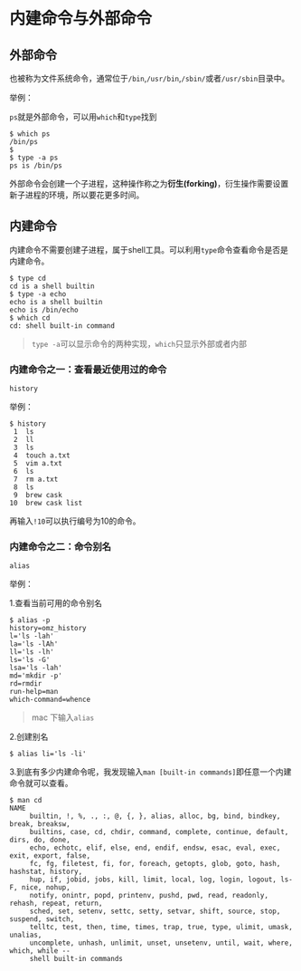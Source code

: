 # 内建命令与外部命令

## 外部命令

也被称为文件系统命令，通常位于`/bin`,`/usr/bin`,`/sbin/`或者`/usr/sbin`目录中。

举例：

`ps`就是外部命令，可以用`which`和`type`找到

```
$ which ps
/bin/ps
$
$ type -a ps
ps is /bin/ps
```

外部命令会创建一个子进程，这种操作称之为**衍生(forking)**，衍生操作需要设置新子进程的环境，所以要花更多时间。

## 内建命令

内建命令不需要创建子进程，属于shell工具。可以利用`type`命令查看命令是否是内建命令。

```
$ type cd
cd is a shell builtin
$ type -a echo
echo is a shell builtin
echo is /bin/echo
$ which cd
cd: shell built-in command
```

> `type -a`可以显示命令的两种实现，`which`只显示外部或者内部

### 内建命令之一：查看最近使用过的命令

    history

举例：

```
$ history 
 1  ls
 2  ll
 3  ls
 4  touch a.txt
 5  vim a.txt
 6  ls
 7  rm a.txt
 8  ls
 9  brew cask
10  brew cask list
```

再输入`!10`可以执行编号为10的命令。

### 内建命令之二：命令别名

    alias

举例：

1.查看当前可用的命令别名

```
$ alias -p
history=omz_history
l='ls -lah'
la='ls -lAh'
ll='ls -lh'
ls='ls -G'
lsa='ls -lah'
md='mkdir -p'
rd=rmdir
run-help=man
which-command=whence
```

> mac 下输入`alias`

2.创建别名

```
$ alias li='ls -li'
```

3.到底有多少内建命令呢，我发现输入`man [built-in commands]`即任意一个内建命令就可以查看。

```
$ man cd
NAME
     builtin, !, %, ., :, @, {, }, alias, alloc, bg, bind, bindkey, break, breaksw,
     builtins, case, cd, chdir, command, complete, continue, default, dirs, do, done,
     echo, echotc, elif, else, end, endif, endsw, esac, eval, exec, exit, export, false,
     fc, fg, filetest, fi, for, foreach, getopts, glob, goto, hash, hashstat, history,
     hup, if, jobid, jobs, kill, limit, local, log, login, logout, ls-F, nice, nohup,
     notify, onintr, popd, printenv, pushd, pwd, read, readonly, rehash, repeat, return,
     sched, set, setenv, settc, setty, setvar, shift, source, stop, suspend, switch,
     telltc, test, then, time, times, trap, true, type, ulimit, umask, unalias,
     uncomplete, unhash, unlimit, unset, unsetenv, until, wait, where, which, while --
     shell built-in commands
```


